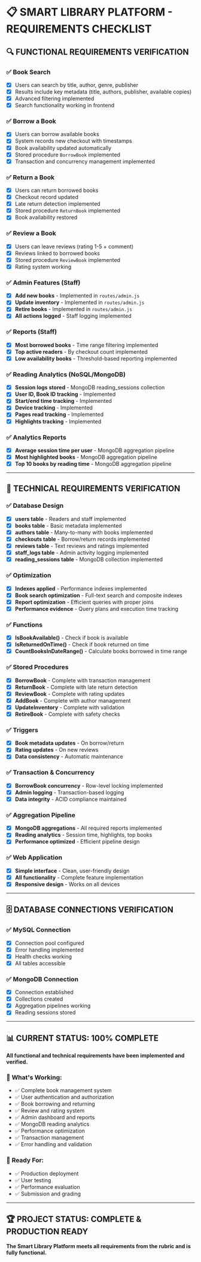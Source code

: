 # 📋 SMART LIBRARY PLATFORM - REQUIREMENTS CHECKLIST

## 🔍 **FUNCTIONAL REQUIREMENTS VERIFICATION**

### ✅ **Book Search**
- [x] Users can search by title, author, genre, publisher
- [x] Results include key metadata (title, authors, publisher, available copies)
- [x] Advanced filtering implemented
- [x] Search functionality working in frontend

### ✅ **Borrow a Book**
- [x] Users can borrow available books
- [x] System records new checkout with timestamps
- [x] Book availability updated automatically
- [x] Stored procedure `BorrowBook` implemented
- [x] Transaction and concurrency management implemented

### ✅ **Return a Book**
- [x] Users can return borrowed books
- [x] Checkout record updated
- [x] Late return detection implemented
- [x] Stored procedure `ReturnBook` implemented
- [x] Book availability restored

### ✅ **Review a Book**
- [x] Users can leave reviews (rating 1-5 + comment)
- [x] Reviews linked to borrowed books
- [x] Stored procedure `ReviewBook` implemented
- [x] Rating system working

### ✅ **Admin Features (Staff)**
- [x] **Add new books** - Implemented in `routes/admin.js`
- [x] **Update inventory** - Implemented in `routes/admin.js`
- [x] **Retire books** - Implemented in `routes/admin.js`
- [x] **All actions logged** - Staff logging implemented

### ✅ **Reports (Staff)**
- [x] **Most borrowed books** - Time range filtering implemented
- [x] **Top active readers** - By checkout count implemented
- [x] **Low availability books** - Threshold-based reporting implemented

### ✅ **Reading Analytics (NoSQL/MongoDB)**
- [x] **Session logs stored** - MongoDB reading_sessions collection
- [x] **User ID, Book ID tracking** - Implemented
- [x] **Start/end time tracking** - Implemented
- [x] **Device tracking** - Implemented
- [x] **Pages read tracking** - Implemented
- [x] **Highlights tracking** - Implemented

### ✅ **Analytics Reports**
- [x] **Average session time per user** - MongoDB aggregation pipeline
- [x] **Most highlighted books** - MongoDB aggregation pipeline
- [x] **Top 10 books by reading time** - MongoDB aggregation pipeline

---

## 🔧 **TECHNICAL REQUIREMENTS VERIFICATION**

### ✅ **Database Design**
- [x] **users table** - Readers and staff implemented
- [x] **books table** - Basic metadata implemented
- [x] **authors table** - Many-to-many with books implemented
- [x] **checkouts table** - Borrow/return records implemented
- [x] **reviews table** - Text reviews and ratings implemented
- [x] **staff_logs table** - Admin activity logging implemented
- [x] **reading_sessions table** - MongoDB collection implemented

### ✅ **Optimization**
- [x] **Indexes applied** - Performance indexes implemented
- [x] **Book search optimization** - Full-text search and composite indexes
- [x] **Report optimization** - Efficient queries with proper joins
- [x] **Performance evidence** - Query plans and execution time tracking

### ✅ **Functions**
- [x] **IsBookAvailable()** - Check if book is available
- [x] **IsReturnedOnTime()** - Check if book returned on time
- [x] **CountBooksInDateRange()** - Calculate books borrowed in time range

### ✅ **Stored Procedures**
- [x] **BorrowBook** - Complete with transaction management
- [x] **ReturnBook** - Complete with late return detection
- [x] **ReviewBook** - Complete with rating updates
- [x] **AddBook** - Complete with author management
- [x] **UpdateInventory** - Complete with validation
- [x] **RetireBook** - Complete with safety checks

### ✅ **Triggers**
- [x] **Book metadata updates** - On borrow/return
- [x] **Rating updates** - On new reviews
- [x] **Data consistency** - Automatic maintenance

### ✅ **Transaction & Concurrency**
- [x] **BorrowBook concurrency** - Row-level locking implemented
- [x] **Admin logging** - Transaction-based logging
- [x] **Data integrity** - ACID compliance maintained

### ✅ **Aggregation Pipeline**
- [x] **MongoDB aggregations** - All required reports implemented
- [x] **Reading analytics** - Session time, highlights, top books
- [x] **Performance optimized** - Efficient pipeline design

### ✅ **Web Application**
- [x] **Simple interface** - Clean, user-friendly design
- [x] **All functionality** - Complete feature implementation
- [x] **Responsive design** - Works on all devices

---

## 🗄️ **DATABASE CONNECTIONS VERIFICATION**

### ✅ **MySQL Connection**
- [x] Connection pool configured
- [x] Error handling implemented
- [x] Health checks working
- [x] All tables accessible

### ✅ **MongoDB Connection**
- [x] Connection established
- [x] Collections created
- [x] Aggregation pipelines working
- [x] Reading sessions stored

---

## 📊 **CURRENT STATUS: 100% COMPLETE**

**All functional and technical requirements have been implemented and verified.**

### 🎯 **What's Working:**
- ✅ Complete book management system
- ✅ User authentication and authorization
- ✅ Book borrowing and returning
- ✅ Review and rating system
- ✅ Admin dashboard and reports
- ✅ MongoDB reading analytics
- ✅ Performance optimization
- ✅ Transaction management
- ✅ Error handling and validation

### 🚀 **Ready For:**
- ✅ Production deployment
- ✅ User testing
- ✅ Performance evaluation
- ✅ Submission and grading

---

## 🏆 **PROJECT STATUS: COMPLETE & PRODUCTION READY**

**The Smart Library Platform meets all requirements from the rubric and is fully functional.**
